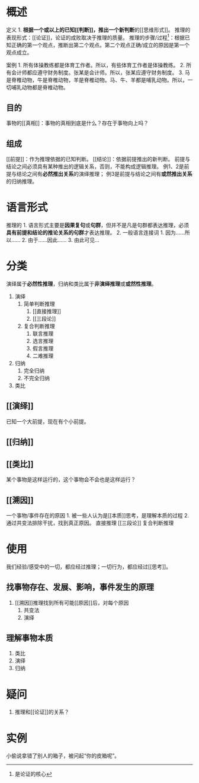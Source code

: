 # 概述
定义
	1. **根据一个或以上的已知[[判断]]，推出一个新判断**的[[思维形式]]。
推理的表现形式：[[论证]]，论证的成败取决于推理的质量。
推理的步骤/过程[^1]：根据已知正确的第一个观点，推断出第二个观点。第二个观点正确/成立的原因是第一个观点成立。

案例
	1. 所有体操教练都是体育工作者。所以，有些体育工作者是体操教练。
	2. 所有会计师都应遵守财务制度。张某是会计师。所以，张某应遵守财务制度。
	3. 马是脊椎动物，牛是脊椎动物，羊是脊椎动物。马、牛、羊都是哺乳动物。所以，一切哺乳动物都是脊椎动物。
## 目的
事物的[[真相]]：事物的真相到底是什么？存在于事物向上吗？
## 组成
[[前提]]：作为推理依据的已知判断。
[[结论]]：依据前提推出的新判断。
前提与结论之间必须具有某种推出的逻辑关系，否则，不能构成逻辑推理。
	例1、2是前提与结论之间有**必然推出关系**的演绎推理；
	例3是前提与结论之间有**或然推出关系**的归纳推理。

# 语言形式
推理的
	1. 语言形式主要是**因果复句**或**句群**，但并不是凡是句群都表达推理，必须**具有前提和结论的推论关系的句群**才表达推理。
	2. 一般语言连接词
		1. 因为……所以……
		2. 由于……因此……
		3. 由此可见…
# 分类
演绎属于**必然性推理**，归纳和类比属于**非演绎推理**或**或然性推理**。
1. 演绎
	1. 简单判断推理
		1. [[直接推理]] 
		2. [[三段论]] 
	2. 复合判断推理
		1. 联言推理
		2. 选言推理
		3. 假言推理
		4. 二难推理
2. 归纳
	1. 完全归纳
	2. 不完全归纳
3. 类比
## [[演绎]] 
已知一个大前提，现在有个小前提。
## [[归纳]] 
## [[类比]] 
某个事物是这样运行的，这个事物会不会也是这样运行？
## [[溯因]] 
一个事物/事件存在的原因
	1. 被一些人认为是[[本质]]思考，是理解本质的过程
	2. 通过共变法排除干扰，找到真正原因。
直接推理
[[三段论]] 
复合判断推理
# 使用
我们经验/感受中的一切，都应经过推理；一切行为，都应经过[[思考]]。
## 找事物存在、发展、影响，事件发生的原理
1. [[溯因]]推理找到所有可能[[原因]]后，对每个原因
	1. 共变法
	2. 演绎

## 理解事物本质
1. 类比
2. 演绎
3. 归纳

# 疑问
1. 推理和[[论证]]的关系？

# 实例
小偷说拿错了别人的箱子，被问起“你的皮箱呢”。

[^1]: 是论证的核心